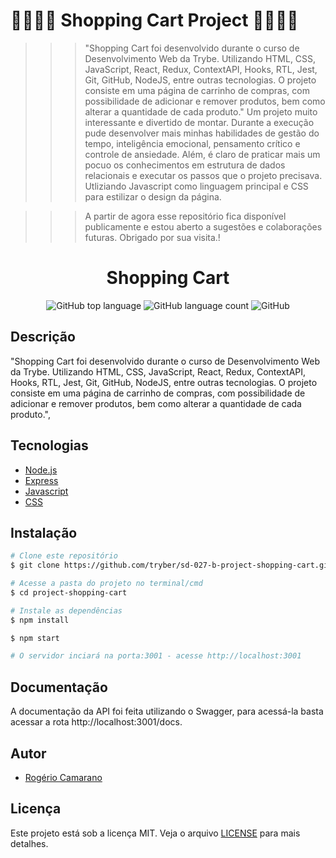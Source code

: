 # 🚀🛒👨‍💻 Shopping Cart Project 🛒👨‍💻🚀

>>> "Shopping Cart foi desenvolvido durante o curso de Desenvolvimento Web da Trybe. Utilizando HTML, CSS, JavaScript, React, Redux, ContextAPI, Hooks, RTL, Jest, Git, GitHub, NodeJS, entre outras tecnologias. O projeto consiste em uma página de carrinho de compras, com possibilidade de adicionar e remover produtos, bem como alterar a quantidade de cada produto."
>>> Um projeto muito interessante e divertido de montar. Durante a execução pude desenvolver mais minhas habilidades de gestão do tempo, inteligência emocional, pensamento crítico e controle de ansiedade.
>>> Além, é claro de praticar mais um pocuo os conhecimentos em estrutura de dados relacionais e executar os passos que o projeto precisava. Utliziando Javascript como linguagem principal e CSS para estilizar o design da página.

>>> A partir de agora esse repositório fica disponível publicamente e estou aberto a sugestões e colaborações futuras.
Obrigado por sua visita.!

<div align="center">
<!--   <img alt="TFC!" src="imgs/5ca10a0410f76.png" width="250px"> -->
  <h1>Shopping Cart</h1>
  <p>
    <img alt="GitHub top language" src="https://img.shields.io/github/languages/top/rcamarano/shopping-cart-project?color=blueviolet">
    <img alt="GitHub language count" src="https://img.shields.io/github/languages/count/rcamarano/shopping-cart-project?color=blueviolet">
    <img alt="GitHub" src="https://img.shields.io/github/license/rcamarano/shopping-cart-project?color=blueviolet">
  </p>
</div>

## Descrição

"Shopping Cart foi desenvolvido durante o curso de Desenvolvimento Web da Trybe. Utilizando HTML, CSS, JavaScript, React, Redux, ContextAPI, Hooks, RTL, Jest, Git, GitHub, NodeJS, entre outras tecnologias. O projeto consiste em uma página de carrinho de compras, com possibilidade de adicionar e remover produtos, bem como alterar a quantidade de cada produto.",

## Tecnologias

- [Node.js](https://nodejs.org/en/)
- [Express](https://expressjs.com/pt-br/)
- [Javascript](https://developer.mozilla.org/en-US/docs/Web/JavaScript)
- [CSS](https://devdocs.io/css/)

## Instalação

```bash
# Clone este repositório
$ git clone https://github.com/tryber/sd-027-b-project-shopping-cart.git

# Acesse a pasta do projeto no terminal/cmd
$ cd project-shopping-cart

# Instale as dependências
$ npm install

$ npm start

# O servidor inciará na porta:3001 - acesse http://localhost:3001
```

## Documentação

A documentação da API foi feita utilizando o Swagger, para acessá-la basta acessar a rota http://localhost:3001/docs.

## Autor

- [Rogério Camarano](https://github.com/rcamarano)

## Licença

Este projeto está sob a licença MIT. Veja o arquivo [LICENSE](LICENSE) para mais detalhes.
<!-- Olá, Tryber!
Esse é apenas um arquivo inicial para o README do seu projeto.
É essencial que você preencha esse documento por conta própria, ok?
Não deixe de usar nossas dicas de escrita de README de projetos, e deixe sua criatividade brilhar!
:warning: IMPORTANTE: você precisa deixar nítido:
- quais arquivos/pastas foram desenvolvidos por você; 
- quais arquivos/pastas foram desenvolvidos por outra pessoa estudante;
- quais arquivos/pastas foram desenvolvidos pela Trybe.
-->
